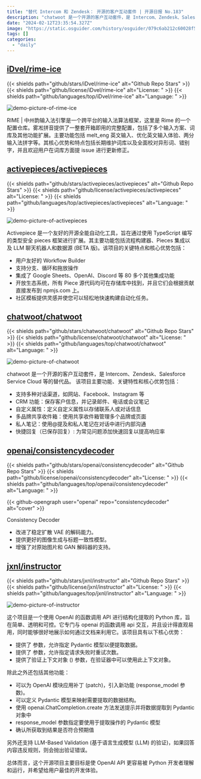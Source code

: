 ```yaml
---
title: "替代 Intercom 和 Zendesk： 开源的客户互动套件 | 开源日报 No.183"
description: "chatwoot 是一个开源的客户互动套件，是 Intercom、Zendesk、Salesforce Service Cloud 等的替代品。"
date: "2024-02-12T23:35:54.327Z"
image: "https://static.osguider.com/history/osguider/079c6ab212c60028f566a20def0c420c.png"
tags: []
categories:
  - "daily"
---
```


## [iDvel/rime-ice](https://github.com/iDvel/rime-ice)

{{< shields path="github/stars/iDvel/rime-ice" alt="Github Repo Stars" >}} {{< shields path="github/license/iDvel/rime-ice" alt="License: " >}} {{< shields path="github/languages/top/iDvel/rime-ice" alt="Language: " >}}

![demo-picture-of-rime-ice](https://static.osguider.com/history/osguider/99b6a3dd5bdbbf5c7dab74c444c335ad.webp)

RIME | 中州韵输入法引擎是一个跨平台的输入法算法框架，这里是 Rime 的一个配置仓库。雾凇拼音提供了一整套开箱即用的完整配置，包括了多个输入方案、词库及其他功能扩展。主要功能包括 melt_eng 英文输入、优化英文输入体验、两分输入法拼字等。其核心优势和特点包括长期维护词库以及全面校对异形词、错别字，并且欢迎用户在词库方面提 issue 进行更新修正。
  
## [activepieces/activepieces](https://github.com/activepieces/activepieces)

{{< shields path="github/stars/activepieces/activepieces" alt="Github Repo Stars" >}} {{< shields path="github/license/activepieces/activepieces" alt="License: " >}} {{< shields path="github/languages/top/activepieces/activepieces" alt="Language: " >}}

![demo-picture-of-activepieces](https://static.osguider.com/history/osguider/a44679a96c9542d2d141772c527d58ed.gif)

Activepiece 是一个友好的开源全能自动化工具，旨在通过使用 TypeScript 编写的类型安全 pieces 框架进行扩展。其主要功能包括流程构建器、Pieces 集成以及 LLM 聊天机器人和数据源 (BETA 版)。该项目的关键特点和核心优势包括：

- 用户友好的 Workflow Builder
- 支持分支、循环和拖放操作
- 集成了 Google Sheets、OpenAI、Discord 等 80 多个其他集成功能
- 开放生态系统，所有 Piece 源代码均可在存储库中找到，并且它们会根据贡献直接发布到 npmjs.com 上。
- 社区模板提供灵感并使您可以轻松地快速构建自动化任务。
  
## [chatwoot/chatwoot](https://github.com/chatwoot/chatwoot)

{{< shields path="github/stars/chatwoot/chatwoot" alt="Github Repo Stars" >}} {{< shields path="github/license/chatwoot/chatwoot" alt="License: " >}} {{< shields path="github/languages/top/chatwoot/chatwoot" alt="Language: " >}}

![demo-picture-of-chatwoot](https://static.osguider.com/history/2023/aedef1ec2f4f614758a987fbd3cc865c.png)

chatwoot 是一个开源的客户互动套件，是 Intercom、Zendesk、Salesforce Service Cloud 等的替代品。
该项目主要功能、关键特性和核心优势包括：

- 支持多种对话渠道，如网站、Facebook、Instagram 等
- CRM 功能：保存客户信息，并记录邮件、电话或会议笔记
- 自定义属性：定义自定义属性以存储联系人或对话信息
- 多品牌共享收件箱：使用共享收件箱管理多个品牌或页面
- 私人笔记：使用@提及和私人笔记在对话中进行内部沟通
- 快捷回复（已保存回复）: 为常见问题添加快速回复以提高响应率
  
## [openai/consistencydecoder](https://github.com/openai/consistencydecoder)

{{< shields path="github/stars/openai/consistencydecoder" alt="Github Repo Stars" >}} {{< shields path="github/license/openai/consistencydecoder" alt="License: " >}} {{< shields path="github/languages/top/openai/consistencydecoder" alt="Language: " >}}

{{< github-opengraph user="openai" repo="consistencydecoder" alt="cover" >}}

Consistency Decoder

- 改进了稳定扩散 VAE 的解码能力。
- 提供更好的图像生成与标题一致性模型。
- 增强了对原始图片和 GAN 解码器的支持。
  
## [jxnl/instructor](https://github.com/jxnl/instructor)

{{< shields path="github/stars/jxnl/instructor" alt="Github Repo Stars" >}} {{< shields path="github/license/jxnl/instructor" alt="License: " >}} {{< shields path="github/languages/top/jxnl/instructor" alt="Language: " >}}

![demo-picture-of-instructor](https://static.osguider.com/history/osguider/825ab43d9746920d3437835a0a2f8c4c.png)

这个项目是一个使用 OpenAI 的函数调用 API 进行结构化提取的 Python 库，旨在简单、透明和可控。它专门与 openai 的函数调用 api 交互，并且设计得直观易用，同时能够很好地展示如何通过文档来利用它。该项目具有以下核心优势：

- 提供了  参数，允许指定 Pydantic 模型以便提取数据。
- 提供了  参数，允许指定请求失败时重试次数。
- 提供了验证上下文对象 () 参数，在验证器中可以使用此上下文对象。

除此之外还包括其他功能：

- 可以为 OpenAI 模块应用补丁 (patch)，引入新功能 (response_model 参数)。
- 可以定义 Pydantic 模型来映射需要提取的数据结构。
- 使用 openai.ChatCompletion.create 方法发送提示并将数据提取到 Pydantic 对象中
- response_model 参数指定要使用于提取操作的 Pydantic 模型
- 确认所获取到结果是否符合预期值

另外还支持 LLM-Based Validation (基于语言生成模型 (LLM) 的验证)，如果回答内容违反规则，则会抛出验证错误。

总体而言，这个开源项目主要目标是使 OpenAI API 更容易被 Python 开发者理解和运行，并希望给用户最佳的开发体验。
  
